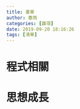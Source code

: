 ```yaml
---
title: 書單
author: 春雨
categories: [雜項]
date: 2019-09-20 18:16:26
tags: [清單]
---
```


# 程式相關

# 思想成長



